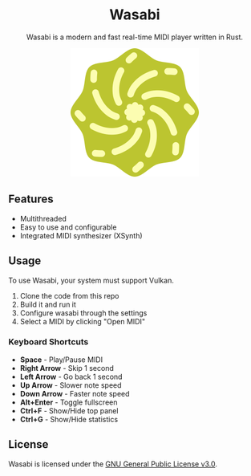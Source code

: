 <h1 align="center">Wasabi</h1>
<p align="center">Wasabi is a modern and fast real-time MIDI player written in Rust.</p>
<p align="center"><img src="/assets/logo.svg" width="256"/></p>

## Features
- Multithreaded
- Easy to use and configurable
- Integrated MIDI synthesizer (XSynth)

## Usage
To use Wasabi, your system must support Vulkan.

1) Clone the code from this repo
2) Build it and run it
3) Configure wasabi through the settings
4) Select a MIDI by clicking "Open MIDI"

### Keyboard Shortcuts

- **Space** - Play/Pause MIDI
- **Right Arrow** - Skip 1 second
- **Left Arrow** - Go back 1 second
- **Up Arrow** - Slower note speed
- **Down Arrow** - Faster note speed
- **Alt+Enter** - Toggle fullscreen
- **Ctrl+F** - Show/Hide top panel
- **Ctrl+G** - Show/Hide statistics

## License
Wasabi is licensed under the [GNU General Public License v3.0](https://www.gnu.org/licenses/gpl-3.0.en.html#license-text).

